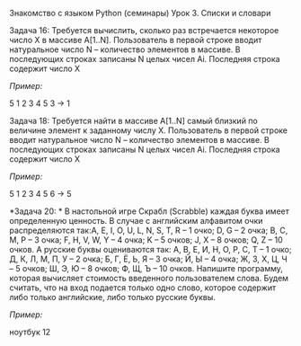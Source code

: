 Знакомство с языком Python (семинары)
Урок 3. Списки и словари

Задача 16: Требуется вычислить, сколько раз встречается некоторое число X в массиве A[1..N]. Пользователь в первой строке вводит натуральное число N – количество элементов в массиве. В последующих  строках записаны N целых чисел Ai. Последняя строка содержит число X

*Пример:*

5
    1 2 3 4 5
    3
    -> 1
    
Задача 18: Требуется найти в массиве A[1..N] самый близкий по величине элемент к заданному числу X. Пользователь в первой строке вводит натуральное число N – количество элементов в массиве. В последующих  строках записаны N целых чисел Ai. Последняя строка содержит число X

*Пример:*

5
    1 2 3 4 5
    6
    -> 5
    
    
*Задача 20: * В настольной игре Скрабл (Scrabble) каждая буква имеет определенную ценность. В случае с английским алфавитом очки распределяются так:A, E, I, O, U, L, N, S, T, R – 1 очко; D, G – 2 очка; B, C, M, P – 3 очка; F, H, V, W, Y – 4 очка; K – 5 очков; J, X – 8 очков; Q, Z – 10 очков. А русские буквы оцениваются так: А, В, Е, И, Н, О, Р, С, Т – 1 очко; Д, К, Л, М, П, У – 2 очка; Б, Г, Ё, Ь, Я – 3 очка; Й, Ы – 4 очка; Ж, З, Х, Ц, Ч – 5 очков; Ш, Э, Ю – 8 очков; Ф, Щ, Ъ – 10 очков. Напишите программу, которая вычисляет стоимость введенного пользователем слова. Будем считать, что на вход подается только одно слово, которое содержит либо только английские, либо только русские буквы.

*Пример:*

ноутбук
    12    
